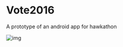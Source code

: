 # Vote2016
A prototype of an android app for hawkathon

![img](http://challengepost-s3-challengepost.netdna-ssl.com/photos/production/software_photos/000/365/537/datas/gallery.jpg)
